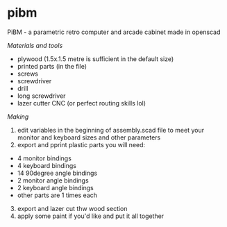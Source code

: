 # pibm
PiBM - a parametric retro computer and arcade cabinet made in openscad

*Materials and tools*

* plywood (1.5x.1.5 metre is sufficient in the default size)
* printed parts (in the file)
* screws
* screwdriver
* drill
* long screwdriver
* lazer cutter CNC (or perfect routing skills lol)

*Making*
1. edit variables in the beginning of assembly.scad file to meet your monitor and keyboard sizes and other parameters
2. export and pprint plastic parts
  you will need:
  * 4 monitor bindings
  * 4 keyboard bindings
  * 14 90degree angle bindings
  * 2 monitor angle bindings
  * 2 keyboard angle bindings
  * other parts are 1 times each
  
3. export and lazer cut thw wood section
4. apply some paint if you'd like and put it all together
